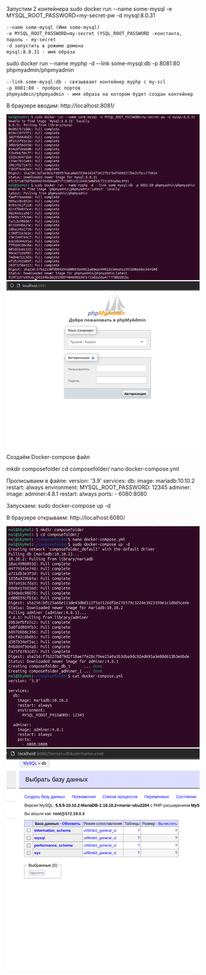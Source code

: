 Запустим 2 контейнера
sudo docker run --name some-mysql -e MYSQL_ROOT_PASSWORD=my-secret-pw -d mysql:8.0.31

	--name some-mysql (Имя some-mysql)
	-e MYSQL_ROOT_PASSWORD=my-secret (YSQL_ROOT_PASSWORD -константа, пароль - my-secret
	-d запустить в режиме демона
	mysql:8.0.31 - имя образа

sudo docker run --name myphp -d --link some-mysql:db -p 8081:80 phpmyadmin/phpmyadmin

	--link some-mysql:db - связыввает контейнер myphp с my-scl
	-p 8081:80 - проброс портов
	phpmyadmin/phpmyadmin - имя образа на котором будет создан контейнер

В браузере вводим: http://localhost:8081/

![Alt text](<Снимок экрана от 2023-10-24 16-54-14-1.png>)
![Alt text](<Снимок экрана от 2023-10-24 17-00-04-1.png>)


Создаём Docker-compose файл

mkdir composefolder
cd composefolder/
nano docker-compose.yml

Прописываем в файле:
version: '3.9'
services:
  db:
    image: mariadb:10.10.2
    restart: always
    environment:
      MYSQL_ROOT_PASSWORD: 12345
  adminer:
    image: adminer:4.8.1
    restart: always
    ports:
      - 6080:8080

Запускаем:
sudo docker-compose up -d

В браузере открываем: http://localhost:6080/

![Alt text](<Снимок экрана от 2023-10-24 17-07-09-1.png>)
![Alt text](<Снимок экрана от 2023-10-24 17-15-17-1.png>)
